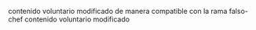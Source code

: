 contenido voluntario modificado de manera compatible con la rama falso-chef
contenido voluntario modificado
